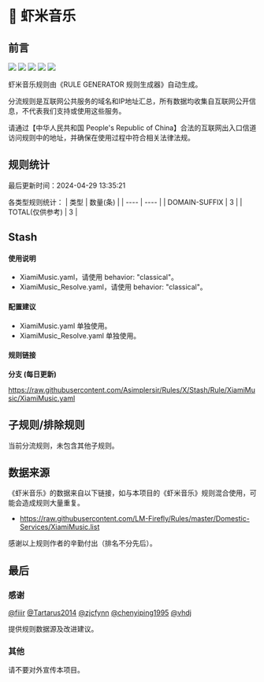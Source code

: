 # 🧸 虾米音乐

## 前言

![](https://shields.io/badge/-移除重复规则-ff69b4) ![](https://shields.io/badge/-DOMAIN与DOMAIN--SUFFIX合并-green) ![](https://shields.io/badge/-DOMAIN--SUFFIX间合并-critical) ![](https://shields.io/badge/-DOMAIN--SUFFIX与DOMAIN--KEYWORD合并-blue) ![](https://shields.io/badge/-IP--CIDR(6)合并-blueviolet) 

虾米音乐规则由《RULE GENERATOR 规则生成器》自动生成。

分流规则是互联网公共服务的域名和IP地址汇总，所有数据均收集自互联网公开信息，不代表我们支持或使用这些服务。

请通过【中华人民共和国 People's Republic of China】合法的互联网出入口信道访问规则中的地址，并确保在使用过程中符合相关法律法规。

## 规则统计

最后更新时间：2024-04-29 13:35:21

各类型规则统计：
| 类型 | 数量(条)  | 
| ---- | ----  |
| DOMAIN-SUFFIX | 3  | 
| TOTAL(仅供参考) | 3  | 


## Stash 

#### 使用说明
- XiamiMusic.yaml，请使用 behavior: "classical"。
- XiamiMusic_Resolve.yaml，请使用 behavior: "classical"。

#### 配置建议
- XiamiMusic.yaml 单独使用。
- XiamiMusic_Resolve.yaml 单独使用。

#### 规则链接
**分支 (每日更新)**

https://raw.githubusercontent.com/Asimplersir/Rules/X/Stash/Rule/XiamiMusic/XiamiMusic.yaml











## 子规则/排除规则


当前分流规则，未包含其他子规则。

## 数据来源

《虾米音乐》的数据来自以下链接，如与本项目的《虾米音乐》规则混合使用，可能会造成规则大量重复。

- https://raw.githubusercontent.com/LM-Firefly/Rules/master/Domestic-Services/XiamiMusic.list


感谢以上规则作者的辛勤付出（排名不分先后）。

## 最后

### 感谢

[@fiiir](https://github.com/fiiir) [@Tartarus2014](https://github.com/Tartarus2014) [@zjcfynn](https://github.com/zjcfynn) [@chenyiping1995](https://github.com/chenyiping1995) [@vhdj](https://github.com/vhdj)

提供规则数据源及改进建议。

### 其他

请不要对外宣传本项目。